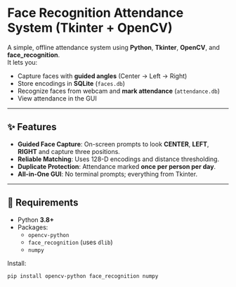 # Face Recognition Attendance System (Tkinter + OpenCV)

A simple, offline attendance system using **Python**, **Tkinter**, **OpenCV**, and **face_recognition**.  
It lets you:

- Capture faces with **guided angles** (Center → Left → Right)
- Store encodings in **SQLite** (`faces.db`)
- Recognize faces from webcam and **mark attendance** (`attendance.db`)
- View attendance in the GUI

---

## ✨ Features

- **Guided Face Capture**: On-screen prompts to look **CENTER**, **LEFT**, **RIGHT** and capture three positions.
- **Reliable Matching**: Uses 128-D encodings and distance thresholding.
- **Duplicate Protection**: Attendance marked **once per person per day**.
- **All-in-One GUI**: No terminal prompts; everything from Tkinter.

---

## 🧰 Requirements

- Python **3.8+**
- Packages:
  - `opencv-python`
  - `face_recognition` (uses `dlib`)
  - `numpy`

Install:
```bash
pip install opencv-python face_recognition numpy
